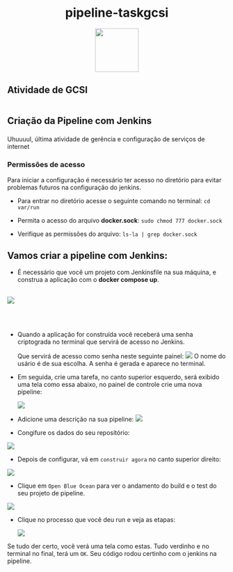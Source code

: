 <h1 align="center"> pipeline-taskgcsi </h1>
<div style="display: flex; justify-content: center;">
    <img src="https://github.com/euridycekarla/pipeline-taskgcsi/assets/91157048/d870f424-eb67-4ff7-8802-c4aa1d2c67f6"  width="100px"/>
</div>

<h2> Atividade de GCSI<br></br>

Criação da Pipeline com Jenkins</h2>

Uhuuuul, última atividade de gerência e configuração  de serviços de internet

<h3>Permissões de acesso</h3>

 Para iniciar a configuração é necessário ter acesso no diretório para evitar problemas futuros na configuração do jenkins.


 * Para entrar no diretório acesse o seguinte comando no terminal:   `cd var/run`

* Permita o acesso do arquivo **docker.sock**: `sudo chmod 777 docker.sock`

* Verifique as permissões do arquivo: `ls-la | grep docker.sock`


<h2>Vamos criar a pipeline com Jenkins:</h2>

* É necessário que você um projeto com Jenkinsfile na sua máquina, e construa a aplicação com o **docker compose up**.
<br></br>


 <img src="https://github.com/euridycekarla/pipeline-taskgcsi/assets/91157048/c4da8c0d-bbd1-4940-bbf7-27d31cc84cb5"/>

<br></br>

* Quando a aplicação for construída você receberá uma senha criptograda no terminal que servirá de acesso no Jenkins.

  Que servirá de acesso como senha neste seguinte painel:
  <img src="https://github.com/euridycekarla/pipeline-taskgcsi/assets/91157048/31e5d394-942e-4fcd-9a25-d5a95fb713ea"/>
O nome do usário é de sua escolha. A senha é gerada e aparece no terminal.

* Em seguida, crie uma tarefa, no canto superior esquerdo, será exibido uma tela como essa abaixo, no painel de controle  crie uma nova pipeline:

  <img src="https://github.com/euridycekarla/pipeline-taskgcsi/assets/91157048/6ca0cbc1-1072-4c16-8ef4-4343b6840313"/>

* Adicione uma descrição na sua pipeline:
  <img src="https://github.com/euridycekarla/pipeline-taskgcsi/assets/91157048/ca650041-8c80-4820-b89f-75aab38122d2"/>

* Congifure os dados do seu reposítório:
<img src="https://github.com/euridycekarla/pipeline-taskgcsi/assets/91157048/10d4e89d-a14d-4189-8c62-a4898f733a30"/>

* Depois de configurar, vá em `construir agora` no canto superior direito:
<img src="https://github.com/euridycekarla/pipeline-taskgcsi/assets/91157048/9b3fa609-0ce1-43e9-907d-e9f572556743"/>

 * Clique em `Open Blue Ocean` para ver o andamento do build e o test do seu projeto de pipeline.
  <img src="https://github.com/euridycekarla/pipeline-taskgcsi/assets/91157048/2da1e131-1c6e-4ab4-af33-01d82a74c69d"/>

  * Clique no processo que você deu run e veja as etapas:

    <img src="https://github.com/euridycekarla/pipeline-taskgcsi/assets/91157048/b01fa360-e766-47d0-93c4-ca14df1bbf5d"/>

Se tudo der certo, você verá uma tela como estas. Tudo verdinho e no terminal no final, terá um `OK`. Seu código rodou certinho com o jenkins na pipeline.
